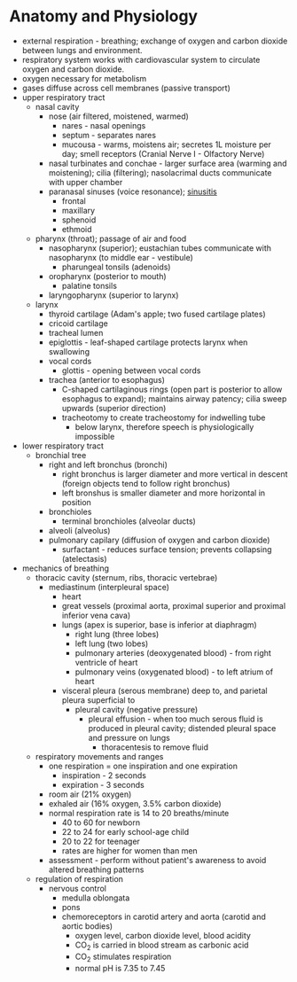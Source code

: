 # Anatomy and Physiology
- external respiration - breathing; exchange of oxygen and carbon dioxide between lungs and environment.
- respiratory system works with cardiovascular system to circulate oxygen and carbon dioxide.
- oxygen necessary for metabolism
- gases diffuse across cell membranes (passive transport)
- upper respiratory tract
    - nasal cavity
        - nose (air filtered, moistened, warmed)
            - nares - nasal openings
            - septum - separates nares
            - mucousa - warms, moistens air; secretes 1L moisture per day; smell receptors (Cranial Nerve I - Olfactory Nerve)
        - nasal turbinates and conchae - larger surface area (warming and moistening); cilia (filtering); nasolacrimal ducts communicate with upper chamber
        - paranasal sinuses (voice resonance); [sinusitis]()
            - frontal
            - maxillary
            - sphenoid
            - ethmoid
    - pharynx (throat); passage of air and food
        - nasopharynx (superior); eustachian tubes communicate with nasopharynx (to middle ear - vestibule)
            - pharungeal tonsils (adenoids)
        - oropharynx (posterior to mouth)
            - palatine tonsils
        - laryngopharynx (superior to larynx)
    - larynx
        - thyroid cartilage (Adam's apple; two fused cartilage plates)
        - cricoid cartilage
        - tracheal lumen
        - epiglottis - leaf-shaped cartilage protects larynx when swallowing
        - vocal cords
            - glottis - opening between vocal cords
        - trachea (anterior to esophagus)
            - C-shaped cartilaginous rings (open part is posterior to allow esophagus to expand); maintains airway patency; cilia sweep upwards (superior direction)
            - tracheotomy to create tracheostomy for indwelling tube
                - below larynx, therefore speech is physiologically impossible
- lower respiratory tract
    - bronchial tree
        - right and left bronchus (bronchi)
            - right bronchus is larger diameter and more vertical in descent (foreign objects tend to follow right bronchus)
            - left bronshus is smaller diameter and more horizontal in position
        - bronchioles
            - terminal bronchioles (alveolar ducts)
        - alveoli (alveolus)
        - pulmonary capilary (diffusion of oxygen and carbon dioxide)
            - surfactant - reduces surface tension; prevents collapsing (atelectasis)
- mechanics of breathing
    - thoracic cavity (sternum, ribs, thoracic vertebrae)
        - mediastinum (interpleural space)
            - heart
            - great vessels (proximal aorta, proximal superior and proximal inferior vena cava)
            - lungs (apex is superior, base is inferior at diaphragm)
                - right lung (three lobes)
                - left lung (two lobes)
                - pulmonary arteries (deoxygenated blood) - from right ventricle of heart
                - pulmonary veins (oxygenated blood) - to left atrium of heart
            - visceral pleura (serous membrane) deep to, and parietal pleura superficial to
                - pleural cavity (negative pressure)
                    - pleural effusion - when too much serous fluid is produced in pleural cavity; distended pleural space and pressure on lungs
                        - thoracentesis to remove fluid
    - respiratory movements and ranges
        - one respiration = one inspiration and one expiration
            - inspiration - 2 seconds
            - expiration - 3 seconds
        - room air (21% oxygen)
        - exhaled air (16% oxygen, 3.5% carbon dioxide)
        - normal respiration rate is 14 to 20 breaths/minute
            - 40 to 60 for newborn
            - 22 to 24 for early school-age child
            - 20 to 22 for teenager
            - rates are higher for women than men
        - assessment - perform without patient's awareness to avoid altered breathing patterns
    - regulation of respiration
        - nervous control
            - medulla oblongata
            - pons
            - chemoreceptors in carotid artery and aorta (carotid and aortic bodies)
                - oxygen level, carbon dioxide level, blood acidity
                - CO<sub>2</sub> is carried in blood stream as carbonic acid
                - CO<sub>2</sub> stimulates respiration
                - normal pH is 7.35 to 7.45